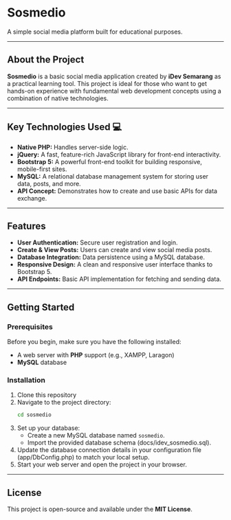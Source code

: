 # Sosmedio

A simple social media platform built for educational purposes.

---

## About the Project

**Sosmedio** is a basic social media application created by **iDev Semarang** as a practical learning tool. This project is ideal for those who want to get hands-on experience with fundamental web development concepts using a combination of native technologies.

---

## Key Technologies Used 💻

* **Native PHP:** Handles server-side logic.
* **jQuery:** A fast, feature-rich JavaScript library for front-end interactivity.
* **Bootstrap 5:** A powerful front-end toolkit for building responsive, mobile-first sites.
* **MySQL:** A relational database management system for storing user data, posts, and more.
* **API Concept:** Demonstrates how to create and use basic APIs for data exchange.

---

## Features

* **User Authentication:** Secure user registration and login.
* **Create & View Posts:** Users can create and view social media posts.
* **Database Integration:** Data persistence using a MySQL database.
* **Responsive Design:** A clean and responsive user interface thanks to Bootstrap 5.
* **API Endpoints:** Basic API implementation for fetching and sending data.

---

## Getting Started

### Prerequisites

Before you begin, make sure you have the following installed:

* A web server with **PHP** support (e.g., XAMPP, Laragon)
* **MySQL** database

### Installation

1.  Clone this repository
2.  Navigate to the project directory:
    ```bash
    cd sosmedio
    ```
3.  Set up your database:
    * Create a new MySQL database named `sosmedio`.
    * Import the provided database schema (docs/idev_sosmedio.sql).
4.  Update the database connection details in your configuration file (app/DbConfig.php) to match your local setup.
5.  Start your web server and open the project in your browser.

---

## License

This project is open-source and available under the **MIT License**.
